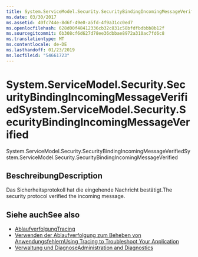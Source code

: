 ```yaml
---
title: System.ServiceModel.Security.SecurityBindingIncomingMessageVerified
ms.date: 03/30/2017
ms.assetid: 40fc744e-8d6f-49e0-a5fd-4f9a31cc0ed7
ms.openlocfilehash: 628d00f48412336cb32c831c58bfdfbdbbb8b12f
ms.sourcegitcommit: 6b308cf6d627d78ee36dbbae8972a310ac7fd6c8
ms.translationtype: MT
ms.contentlocale: de-DE
ms.lasthandoff: 01/23/2019
ms.locfileid: "54661723"
---
```

# <a name="systemservicemodelsecuritysecuritybindingincomingmessageverified"></a><span data-ttu-id="3622b-102">System.ServiceModel.Security.SecurityBindingIncomingMessageVerified</span><span class="sxs-lookup"><span data-stu-id="3622b-102">System.ServiceModel.Security.SecurityBindingIncomingMessageVerified</span></span>
<span data-ttu-id="3622b-103">System.ServiceModel.Security.SecurityBindingIncomingMessageVerified</span><span class="sxs-lookup"><span data-stu-id="3622b-103">System.ServiceModel.Security.SecurityBindingIncomingMessageVerified</span></span>  
  
## <a name="description"></a><span data-ttu-id="3622b-104">Beschreibung</span><span class="sxs-lookup"><span data-stu-id="3622b-104">Description</span></span>  
 <span data-ttu-id="3622b-105">Das Sicherheitsprotokoll hat die eingehende Nachricht bestätigt.</span><span class="sxs-lookup"><span data-stu-id="3622b-105">The security protocol verified the incoming message.</span></span>  
  
## <a name="see-also"></a><span data-ttu-id="3622b-106">Siehe auch</span><span class="sxs-lookup"><span data-stu-id="3622b-106">See also</span></span>
- [<span data-ttu-id="3622b-107">Ablaufverfolgung</span><span class="sxs-lookup"><span data-stu-id="3622b-107">Tracing</span></span>](../../../../../docs/framework/wcf/diagnostics/tracing/index.md)
- [<span data-ttu-id="3622b-108">Verwenden der Ablaufverfolgung zum Beheben von Anwendungsfehlern</span><span class="sxs-lookup"><span data-stu-id="3622b-108">Using Tracing to Troubleshoot Your Application</span></span>](../../../../../docs/framework/wcf/diagnostics/tracing/using-tracing-to-troubleshoot-your-application.md)
- [<span data-ttu-id="3622b-109">Verwaltung und Diagnose</span><span class="sxs-lookup"><span data-stu-id="3622b-109">Administration and Diagnostics</span></span>](../../../../../docs/framework/wcf/diagnostics/index.md)
